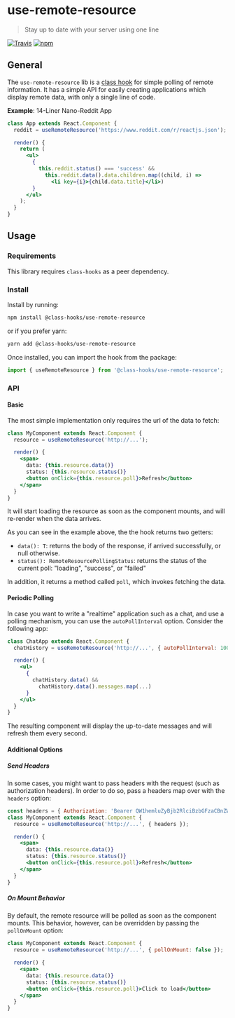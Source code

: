 # use-remote-resource
> Stay up to date with your server using one line

[![Travis](https://img.shields.io/travis/class-hooks/use-remote-resource.svg?style=flat-square)](https://travis-ci.org/class-hooks/use-remote-resource/)
[![npm](https://img.shields.io/npm/v/@class-hooks/use-remote-resource.svg?style=flat-square)
](https://www.npmjs.com/package/@class-hooks/use-remote-resource)

## General
The `use-remote-resource` lib is a [class hook](https://github.com/class-hooks/class-hooks/) for simple polling of remote information. It has a simple API for easily creating applications which display remote data, with only a single line of code.

**Example**: 14-Liner Nano-Reddit App

```jsx
class App extends React.Component {
  reddit = useRemoteResource('https://www.reddit.com/r/reactjs.json');

  render() {
    return (
      <ul>
        {
          this.reddit.status() === 'success' &&
            this.reddit.data().data.children.map((child, i) =>
              <li key={i}>{child.data.title}</li>)
        }
      </ul>
    );
  }
}
```

## Usage
### Requirements
This library requires `class-hooks` as a peer dependency.

### Install
Install by running:

```bash
npm install @class-hooks/use-remote-resource
```

or if you prefer yarn:

```bash
yarn add @class-hooks/use-remote-resource
```

Once installed, you can import the hook from the package:

```js
import { useRemoteResource } from '@class-hooks/use-remote-resource';
```

### API
#### Basic
The most simple implementation only requires the url of the data to fetch:

```jsx
class MyComponent extends React.Component {
  resource = useRemoteResource('http://...');

  render() {
    <span>
      data: {this.resource.data()}
      status: {this.resource.status()}
      <button onClick={this.resource.poll}>Refresh</button>
    </span>
  }
} 
```

It will start loading the resource as soon as the component mounts, and will re-render when the data arrives.

As you can see in the example above, the the hook returns two getters:
- `data(): T`: returns the body of the response, if arrived successfully, or null otherwise.
- `status(): RemoteResourcePollingStatus`: returns the status of the current poll: "loading", "success", or "failed"

In addition, it returns a method called `poll`, which invokes fetching the data.

#### Periodic Polling
In case you want to write a "realtime" application such as a chat, and use a polling mechanism, you can use the `autoPollInterval` option. Consider the following app:

```jsx
class ChatApp extends React.Component {
  chatHistory = useRemoteResource('http://...', { autoPollInterval: 1000 });

  render() {
    <ul>
      {
        chatHistory.data() &&
          chatHistory.data().messages.map(...)
      }
    </ul>
  }
} 
```

The resulting component will display the up-to-date messages and will refresh them every second.

#### Additional Options
##### Send Headers
In some cases, you might want to pass headers with the request (such as authorization headers). In order to do so, pass a headers map over with the `headers` option:

```jsx
const headers = { Authorization: 'Bearer QW1hemluZyBjb2RlciBzbGFzaCBnZW5pdXM=' }
class MyComponent extends React.Component {
  resource = useRemoteResource('http://...', { headers });

  render() {
    <span>
      data: {this.resource.data()}
      status: {this.resource.status()}
      <button onClick={this.resource.poll}>Refresh</button>
    </span>
  }
} 
```

##### On Mount Behavior
By default, the remote resource will be polled as soon as the component mounts. This behavior, however, can be overridden by passing the `pollOnMount` option:

```jsx
class MyComponent extends React.Component {
  resource = useRemoteResource('http://...', { pollOnMount: false });

  render() {
    <span>
      data: {this.resource.data()}
      status: {this.resource.status()}
      <button onClick={this.resource.poll}>Click to load</button>
    </span>
  }
} 
```
